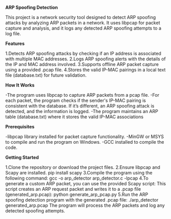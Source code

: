 **ARP Spoofing Detection**

This project is a network security tool designed to detect ARP spoofing attacks by analyzing ARP packets in a network. It uses libpcap for packet capture and analysis, and it logs any detected ARP spoofing attempts to a log file.

**Features**

1.Detects ARP spoofing attacks by checking if an IP address is associated with multiple MAC addresses.
2.Logs ARP spoofing alerts with the details of the IP and MAC address involved.
3.Supports offline ARP packet capture using a provided .pcap file.
4.Stores the valid IP-MAC pairings in a local text file (database.txt) for future validation.

**How It Works**

-The program uses libpcap to capture ARP packets from a pcap file.
-For each packet, the program checks if the sender's IP-MAC pairing is consistent with the database. If it’s different, an ARP spoofing attack is detected, and the information is logged.
-The program maintains an ARP table (database.txt) where it stores the valid IP-MAC associations

**Prerequisites**

-libpcap library installed for packet capture functionality.
-MinGW or MSYS to compile and run the program on Windows.
-GCC installed to compile the code.

**Getting Started**

1.Clone the repository or download the project files.
2.Ensure libpcap and Scapy are installed.
pip install scapy
3.Compile the program using the following command:
gcc -o arp_detector arp_detector.c -lpcap
4.To generate a custom ARP packet, you can use the provided Scapy script:
This script creates an ARP request packet and writes it to a .pcap file (generated_arp.pcap):
python generate_arp_pcap.py
5.Run the ARP spoofing detection program with the generated .pcap file:
./arp_detector generated_arp.pcap
The program will process the ARP packets and log any detected spoofing attempts.

